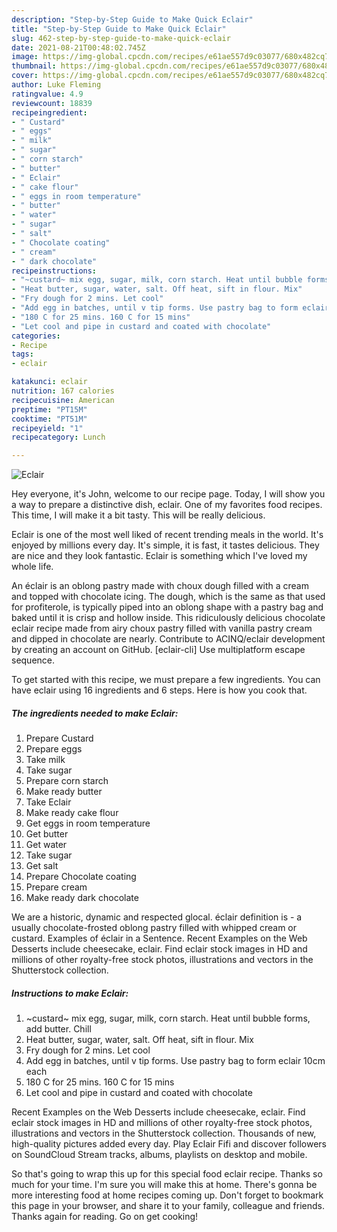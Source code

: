 ```yaml
---
description: "Step-by-Step Guide to Make Quick Eclair"
title: "Step-by-Step Guide to Make Quick Eclair"
slug: 462-step-by-step-guide-to-make-quick-eclair
date: 2021-08-21T00:48:02.745Z
image: https://img-global.cpcdn.com/recipes/e61ae557d9c03077/680x482cq70/eclair-recipe-main-photo.jpg
thumbnail: https://img-global.cpcdn.com/recipes/e61ae557d9c03077/680x482cq70/eclair-recipe-main-photo.jpg
cover: https://img-global.cpcdn.com/recipes/e61ae557d9c03077/680x482cq70/eclair-recipe-main-photo.jpg
author: Luke Fleming
ratingvalue: 4.9
reviewcount: 18839
recipeingredient:
- " Custard"
- " eggs"
- " milk"
- " sugar"
- " corn starch"
- " butter"
- " Eclair"
- " cake flour"
- " eggs in room temperature"
- " butter"
- " water"
- " sugar"
- " salt"
- " Chocolate coating"
- " cream"
- " dark chocolate"
recipeinstructions:
- "~custard~ mix egg, sugar, milk, corn starch. Heat until bubble forms, add butter. Chill"
- "Heat butter, sugar, water, salt. Off heat, sift in flour. Mix"
- "Fry dough for 2 mins. Let cool"
- "Add egg in batches, until v tip forms. Use pastry bag to form eclair 10cm each"
- "180 C for 25 mins. 160 C for 15 mins"
- "Let cool and pipe in custard and coated with chocolate"
categories:
- Recipe
tags:
- eclair

katakunci: eclair 
nutrition: 167 calories
recipecuisine: American
preptime: "PT15M"
cooktime: "PT51M"
recipeyield: "1"
recipecategory: Lunch

---
```



![Eclair](https://img-global.cpcdn.com/recipes/e61ae557d9c03077/680x482cq70/eclair-recipe-main-photo.jpg)

Hey everyone, it's John, welcome to our recipe page. Today, I will show you a way to prepare a distinctive dish, eclair. One of my favorites food recipes. This time, I will make it a bit tasty. This will be really delicious.

Eclair is one of the most well liked of recent trending meals in the world. It's enjoyed by millions every day. It's simple, it is fast, it tastes delicious. They are nice and they look fantastic. Eclair is something which I've loved my whole life.

An éclair is an oblong pastry made with choux dough filled with a cream and topped with chocolate icing. The dough, which is the same as that used for profiterole, is typically piped into an oblong shape with a pastry bag and baked until it is crisp and hollow inside. This ridiculously delicious chocolate eclair recipe made from airy choux pastry filled with vanilla pastry cream and dipped in chocolate are nearly. Contribute to ACINQ/eclair development by creating an account on GitHub. [eclair-cli] Use multiplatform escape sequence.


To get started with this recipe, we must prepare a few ingredients. You can have eclair using 16 ingredients and 6 steps. Here is how you cook that.

<!--inarticleads1-->

##### The ingredients needed to make Eclair:

1. Prepare  Custard
1. Prepare  eggs
1. Take  milk
1. Take  sugar
1. Prepare  corn starch
1. Make ready  butter
1. Take  Eclair
1. Make ready  cake flour
1. Get  eggs in room temperature
1. Get  butter
1. Get  water
1. Take  sugar
1. Get  salt
1. Prepare  Chocolate coating
1. Prepare  cream
1. Make ready  dark chocolate


We are a historic, dynamic and respected glocal. éclair definition is - a usually chocolate-frosted oblong pastry filled with whipped cream or custard. Examples of éclair in a Sentence. Recent Examples on the Web Desserts include cheesecake, eclair. Find eclair stock images in HD and millions of other royalty-free stock photos, illustrations and vectors in the Shutterstock collection. 

<!--inarticleads2-->

##### Instructions to make Eclair:

1. ~custard~ mix egg, sugar, milk, corn starch. Heat until bubble forms, add butter. Chill
1. Heat butter, sugar, water, salt. Off heat, sift in flour. Mix
1. Fry dough for 2 mins. Let cool
1. Add egg in batches, until v tip forms. Use pastry bag to form eclair 10cm each
1. 180 C for 25 mins. 160 C for 15 mins
1. Let cool and pipe in custard and coated with chocolate


Recent Examples on the Web Desserts include cheesecake, eclair. Find eclair stock images in HD and millions of other royalty-free stock photos, illustrations and vectors in the Shutterstock collection. Thousands of new, high-quality pictures added every day. Play Eclair Fifi and discover followers on SoundCloud Stream tracks, albums, playlists on desktop and mobile. 

So that's going to wrap this up for this special food eclair recipe. Thanks so much for your time. I'm sure you will make this at home. There's gonna be more interesting food at home recipes coming up. Don't forget to bookmark this page in your browser, and share it to your family, colleague and friends. Thanks again for reading. Go on get cooking!
